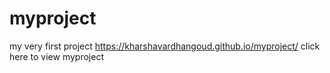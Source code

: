 # myproject
my very first project
https://kharshavardhangoud.github.io/myproject/   click here to view myproject
